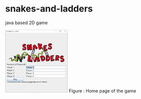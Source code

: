 # snakes-and-ladders
java based 2D game


<img src="src/example/snl.JPG" height = 200>
Figure : Home page of the game

